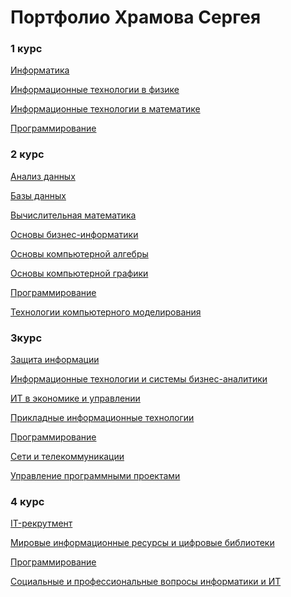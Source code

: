 # Портфолио Храмова Сергея

### 1 курс

<a href="https://serega89kh.github.io/1kurs/informatika/informatika">Информатика</a>

<a href="https://serega89kh.github.io/1kurs/ITinPh/ITinPh">Информационные технологии в физике</a>

<a href="https://serega89kh.github.io/1kurs/ITinM/ITinM">Информационные технологии в математике</a>

<a href="https://serega89kh.github.io/1kurs/prog/prog">Программирование</a>

### 2 курс

<a href="">Анализ данных</a>

<a href="">Базы данных</a>

<a href="">Вычислительная математика</a>

<a href="">Основы бизнес-информатики</a>

<a href="">Основы компьютерной алгебры</a>

<a href="">Основы компьютерной графики</a>

<a href="">Программирование</a>

<a href="">Технологии компьютерного моделирования</a>

### 3курс

<a href="">Защита информации</a>

<a href="">Информационные технологии и системы бизнес-аналитики</a>

<a href="">ИТ в экономике и управлении</a>

<a href="">Прикладные информационные технологии</a>

<a href="">Программирование</a>

<a href="">Сети и телекоммуникации</a>

<a href="">Управление программными проектами</a>

### 4 курс

<a href="">IT-рекрутмент</a>

<a href="">Мировые информационные ресурсы и цифровые библиотеки</a>

<a href="">Программирование</a>

<a href="">Социальные и профессиональные вопросы информатики и ИТ</a>
<!---
<a href="https://serega89kh.github.io/web">Портфолио Храмова Сергея, дисциплина "Веб-проектирование и веб-языки"</a>

<a href="https://serega89kh.github.io/prog">Портфолио Храмова Сергея, дисциплина "Программирование"</a>

<a href="https://serega89kh.github.io/oka">Портфолио Храмова Сергея, дисциплина "Основы компьютерной алгебры"</a>

<a href="https://serega89kh.github.io/weball">Портфолио Храмова Сергея, модуль "Проектирование и разработка веб-решений"</a>

<a href="https://serega89kh.github.io/UPP">Портфолио Храмова Сергея, дисциплина "Управление программными проектами"</a>
-->
